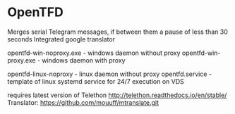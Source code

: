 # OpenTFD
Merges serial Telegram messages, if between them a pause of less than 30 seconds
Integrated google translator

opentfd-win-noproxy.exe - windows daemon without proxy
opentfd-win-proxy.exe - windows daemon with proxy

opentfd-linux-noproxy - linux daemon without proxy
opentfd.service - template of linux systemd service for 24/7 execution on VDS

requires latest version of Telethon
http://telethon.readthedocs.io/en/stable/
Translator:
https://github.com/mouuff/mtranslate.git
